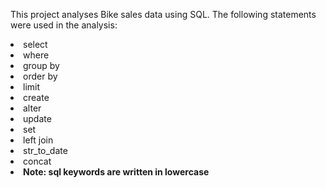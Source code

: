 This project analyses Bike sales data using SQL. The following statements were used in the analysis:
<li> select </li>
<li> where </li>
<li> group by </li>
<li> order by </li>
<li> limit </li>
<li> create </li>
<li> alter </li>
<li> update </li>
<li> set </li>
<li> left join </li>
<li> str_to_date </li>
<li> concat  </li>

<li> <b> Note: sql keywords are written in lowercase </b>  </li>
